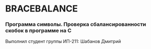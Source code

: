 # BRACEBALANCE
### Программа символы. Проверка сбалансированности скобок в программе на С
Выполнил студент группы ИП-211: Шабанов Дмитрий
